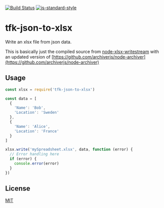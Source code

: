 [![Build Status](https://travis-ci.org/telemark/tfk-json-to-xlsx.svg?branch=master)](https://travis-ci.org/telemark/tfk-json-to-xlsx)
[![js-standard-style](https://img.shields.io/badge/code%20style-standard-brightgreen.svg?style=flat)](https://github.com/feross/standard)
# tfk-json-to-xlsx

Write an xlsx file from json data.

This is basically just the compiled source from [node-xlsx-writestream](https://github.com/STRML/node-xlsx-writestream) with an updated version of [https://github.com/archiverjs/node-archiver](https://github.com/archiverjs/node-archiver)

## Usage

```JavaScript
const xlsx = require('tfk-json-to-xlsx')

const data = [
  {
    'Name': 'Bob',
    'Location': 'Sweden'
  },
  {
    'Name': 'Alice',
    'Location': 'France'
  }
]

xlsx.write('mySpreadsheet.xlsx', data, function (error) {
  // Error handling here
  if (error) {
    console.error(error)
  }
})
```

## License
[MIT](LICENSE)